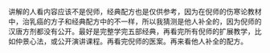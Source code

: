 讲解的人看内容应该不是倪师，经典配方也是仅供参考，因为在倪师的伤寒论教材中，治乳癌的方子和经典配方中的不一样，所以我猜测是他人补全的，因为倪师的汉唐方剂都没有公开。最好是完整学完五部经典，再看完所有倪师的扩展教学，比如仲景心法，或公开演讲课程。再看完倪师的医案。再来看他人补全的配方。